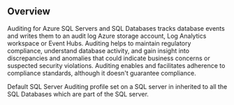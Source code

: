 ## Overview

Auditing for Azure SQL Servers and SQL Databases tracks database events and
writes them to an audit log Azure storage account, Log Analytics workspace or
Event Hubs. Auditing helps to maintain regulatory compliance, understand
database activity, and gain insight into discrepancies and anomalies that could
indicate business concerns or suspected security violations. Auditing enables
and facilitates adherence to compliance standards, although it doesn't
guarantee compliance.

Default SQL Server Auditing profile set on a SQL server in inherited to all the
SQL Databases which are part of the SQL server.
